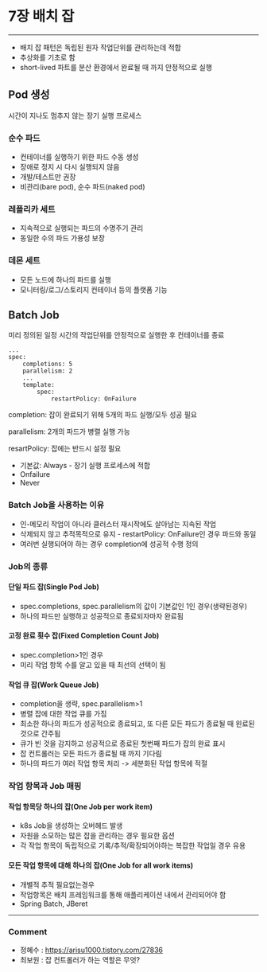 # 7장 배치 잡

---

- 배치 잡 패턴은 독립된 원자 작업단위를 관리하는데 적합
- 추상화를 기초로 함
- short-lived 파트를 분산 환경에서 완료될 때 까지 안정적으로 실행

## Pod 생성 

시간이 지나도 멈추지 않는 장기 실행 프로세스

### 순수 파드

- 컨테이너를 실행하기 위한 파드 수동 생성
- 장애로 정지 시 다시 실행되지 않음
- 개발/테스트만 권장
- 비관리(bare pod), 순수 파드(naked pod)

### 레플리카 세트

- 지속적으로 실행되는 파드의 수명주기 관리
- 동일한 수의 파드 가용성 보장

### 데몬 세트

- 모든 노드에 하나의 파드를 실행
- 모니터링/로그/스토리지 컨테이너 등의 플랫폼 기능

## Batch Job

미리 정의된 일정 시간의 작업단위를 안정적으로 실행한 후 컨테이너를 종료

````
...
spec:
	completions: 5
	parallelism: 2
	...
	template:
		spec: 
			restartPolicy: OnFailure
````

completion: 잡이 완료되기 위해 5개의 파드 실행/모두 성공 필요

parallelism: 2개의 파드가 병렬 실행 가능

resartPolicy: 잡에는 반드시 설정 필요

 - 기본값: Always - 장기 실행 프로세스에 적합
 - Onfailure
 - Never



### Batch Job을 사용하는 이유

- 인-메모리 작업이 아니라 클러스터 재시작에도 살아남는 지속된 작업
- 삭제되지 않고 추적목적으로 유지 - restartPolicy: OnFailure인 경우 파드와 동일
- 여러번 실행되어야 하는 경우 completion에 성공적 수행 정의



### Job의 종류

#### 단일 파드 잡(Single Pod Job)

- spec.completions, spec.parallelism의 값이 기본값인 1인 경우(생략된경우) 
- 하나의 파드만 실행하고 성공적으로 종료되자마자 완료됨



#### 고정 완료 횟수 잡(Fixed Completion Count Job)

- spec.completion>1인 경우
- 미리 작업 항목 수를 알고 있을 때 최선의 선택이 됨



#### 작업 큐 잡(Work Queue Job)

- completion을 생략, spec.parallelism>1
- 병렬 잡에 대한 작업 큐를 가짐
- 최소한 하나의 파드가 성공적으로 종료되고, 또 다른 모든 파드가 종료될 때 왼료된 것으로 간주됨
- 큐가 빈 것을 감지하고 성공적으로 종료된 첫번째 파드가 잡의 완료 표시
- 잡 컨트롤러는 모든 파드가 종료될 때 까지 기다림
- 하나의 파드가 여러 작업 항목 처리 -> 세분화된 작업 항목에 적절



### 작업 항목과 Job 매핑

#### 작업 항목당 하나의 잡(One Job per work item)

- k8s Job을 생성하는 오버헤드 발생
- 자원을 소모하는 많은 잡을 관리하는 경우 필요한 옵션
- 각 작업 항목이 독립적으로 기록/추적/확장되어야하는 복잡한 작업일 경우 유용



#### 모든 작업 항목에 대해 하나의 잡(One Job for all work items)

- 개별적 추적 필요없는경우
- 작업항목은 배치 프레임워크를 통해 애플리케이션 내에서 관리되어야 함
- Spring Batch, JBeret

---
### Comment  
* 정혜수 : https://arisu1000.tistory.com/27836  
* 최보원 : 잡 컨트롤러가 하는 역할은 무엇? 
